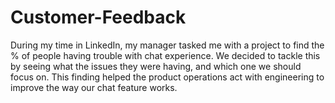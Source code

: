 # Customer-Feedback
During my time in LinkedIn, my manager tasked me with a project to find the % of people having trouble with chat experience. We decided to tackle this by seeing what the issues they were having, and which one we should focus on. This finding helped the product operations act with engineering to improve the way our chat feature works.
